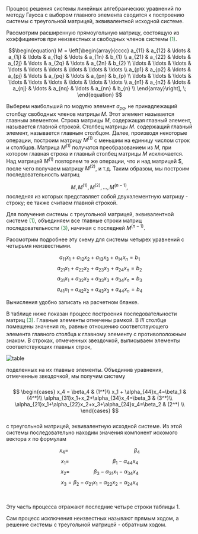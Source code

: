 Процесс решения системы линейных алгебраических уравнений по методу Гаусса с выбором главного элемента сводится к построению системы с треугольной матрицей, эквивалентной исходной системе.

Рассмотрим расширенную прямоугольную матрицу, состоящую из коэффициентов при
неизвестных и свободных членов системы <span style="color:#25793B">$(1)$</span>.

$$\begin{equation} M = 
    \left[\begin{array}{cccc}
        a_{11} & a_{12} & \ldots & a_{1j} & \ldots & a_{1q} & \ldots & a_{1n} & b_{1}  \\
        a_{21} & a_{22} & \ldots & a_{2j} & \ldots & a_{2q} & \ldots & a_{2n} & b_{2}  \\
        \ldots & \ldots & \ldots & \ldots & \ldots & \ldots & \ldots & \ldots & \ldots \\
        a_{p1} & a_{p2} & \ldots & a_{pj} & \ldots & a_{pq} & \ldots & a_{pn} & b_{p}  \\
        \ldots & \ldots & \ldots & \ldots & \ldots & \ldots & \ldots & \ldots & \ldots \\
        a_{n1} & a_{n2} & \ldots & a_{nj} & \ldots & a_{nq} & \ldots & a_{nn} & b_{n}  \\
    \end{array}\right], \; \end{equation}
$$

Выберем наибольший по модулю элемент $a_{pq}$, не принадлежащий столбцу свободных членов матрицы $M$. Этот элемент называется главным элементом. Строка матрицы $M$, содержащая главный элемент, называется главной строкой. Столбец матрицы $M$. содержащий
главный элемент, называется главным столбцом. Далее, производя некоторые операции, построим матрицу $M^{(1)}$ с меньшим на единицу числом строк и столбцов. Матрица $M^{(1)}$ получатся преобразованием из $M$, при котором главная строка и главный столбец матрицы $M$
исключается. Над матрицей $M^{(1)}$ повторяем те же операции, что и над матрицей $, после
чего получаем матрицу $M^{(2)}$, и т.д. Таким образом, мы построим последовательность матриц

$$ \begin{equation} 
M, M^{(1)}, M^{(2)}, \ldots, M^{(n-1)}\textit{,}
\end{equation}$$
последняя из которых представляет собой двухэлементную матрицу - строку; ее также считаем главной строкой.


Для получения системы с треугольной матрицей, эквивалентной системе <span style="color:#25793B">$(1)$</span>, объединяем все главные строки матриц последовательности <span style="color:#25793B">$(3)$</span>, начиная с последней $M^{(n−1)}$.

Рассмотрим подробнее эту схему для системы четырех уравнений с четырьмя неизвестными.


$$ a_{11}x_{1}+a_{12}x_{2}+a_{13}x_{3}+a_{14}x_{n} = b_1 $$
$$ a_{21}x_{1}+a_{22}x_{2}+a_{23}x_{3}+a_{24}x_{n} = b_2 $$
$$ a_{31}x_{1}+a_{32}x_{2}+a_{33}x_{3}+a_{34}x_{n} = b_3 $$
$$ a_{41}x_{1}+a_{42}x_{2}+a_{43}x_{3}+a_{44}x_{n} = b_4 $$

Вычисления удобно записать на расчетном бланке.

В таблице ниже показан процесс построения последовательности матриц <span style="color:#25793B">$(3)$</span>. Главные элементы отмечены рамкой. В $III$ столбце помещены значения $m_i$, равные отношению соответствующего элемента главного столбца к главному элементу с противоположным знаком. В строках, отмеченных звездочкой, выписываем элементы соответствующих главных строк,

<img src="img/img1.png" alt="table">

поделенных на их главные элементы. Объединив уравнения, отмеченные звездочкой, мы получим систему
<br>
<br>
$$
    \begin{cases}
    x_4 = \beta_4 & (1^*)\\
    x_1 + \alpha_{44}x_4=\beta_1 & (4^*)\\
    \alpha_{31}x_1+x_2+\alpha_{34}x_4=\beta_3 & (3^*)\\
    \alpha_{21}x_1+\alpha_{22}x_2+x_3+\alpha_{24}x_4=\beta_2 & (2^*) \\
    \end{cases}
$$
<br>
с треугольной матрицей, эквивалентную исходной системе. Из этой системы последовательно
находим значения компонент искомого вектора $x$ по формулам


  $$ x_4 = \qquad\qquad \qquad \qquad \qquad \quad \! \beta_4 $$ 
  $$ x_1 = \qquad \qquad \qquad \; \; \; \; \; \; \!  \beta_1-\alpha_{44}x_4 $$ 
  $$ x_2 = \qquad\qquad \! \beta_3  - \alpha_{31}x_1-\alpha_{34}x_4 $$ 
  $$ x_3 = \beta_2 - \alpha_{21}x_1-\alpha_{22}x_2-\alpha_{24}x_4 $$ 

<br>

Эту часть процесса отражают последние четыре строки таблицы 1.


Сам процесс исключения неизвестных называют прямым ходом, а решение системы с
треугольной матрицей - обратным ходом.
